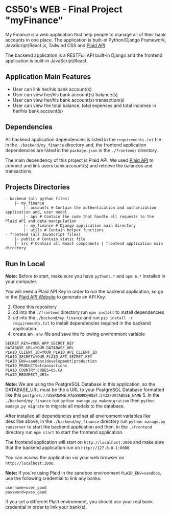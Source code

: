 # CS50's  WEB - Final Project "myFinance"

My Finance is a web application that help people to manage all of their bank accounts in one place. The application is built-in Python/Django Framework, JavaScript/React.js, Tailwind CSS and [Plaid API](https://plaid.com/).

The backend application is a RESTFull API built-in Django and the frontend application is built-in JavaScript/React.

## Application Main Features
- User can link her/his bank account(s)
- User can view her/his bank account(s) balance(s)
- User can view her/his bank account(s) transaction(s)
- User can view the total balance, total expenses and total incomes in her/his bank account(s)

## Dependencies
All backend application dependencies is listed in the `requirements.txt` file in the `./backend/my_finance` directory and, the frontend application dependencies are listed in the `package.json` in the `./frontend/` directory.

The main dependency of this project is Plaid API. We used [Plaid API](https://plaid.com/) to connect and link users bank account(s) and retrieve the balances and transactions.

## Projects Directories

```
- backend (all python files)
    |- my_finance
        |- accounts # Contain the authentication and authorization application and, user model
        |- api # Contain the code that handle all requests to the Plaid API and data manipulation
        |- my_finance # Django application main directory
        |- utils # Contain helper functions
- frontend (all JavaScript files)
    |- public # Contain static file
    |- src # Contain all React components | frontend application main directory
```

## Run In Local
**Note:** Before to start, make sure you have `python3.*` and `npm 6.*` installed in your computer.

You will need a Plaid API Key in order to run the backend application, so go to the [Plaid API Website](https://dashboard.plaid.com/signup?email=&referrer_url=) to generate an API Key.

1. Clone this repository
2. cd into the `./frontend` directory run `npm install` to install dependencies
3. cd into the `./backend/my_finance` and run `pip install -r requirements.txt` to install dependencies required in the backend application.
4. create an `.env` file and save the following environment variable
```
SECRET_KEY=YOUR_APP_SECRET_KEY
DATABASE_URL=YOUR_DATABASE_URL
PLAID_CLIENT_ID=YOUR_PLAID_API_CLIENT_ID
PLAID_SECRET=YOUR_PLAID_API_SECRET_KEY
PLAID_ENV=sandbox|development|production
PLAID_PRODUCTS=transactions
PLAID_COUNTRY_CODES=US,CA
PLAID_REDIRECT_URI=
```
**Note:** We are using the PostgreSQL Database in this application, so the DATABASE_URL must be the a URL to your PostgreSQL Database formatted like this `postgres://USERNAME:PASSWORD@HOST:5432/DATABASE_NAME`
5. In the `./backend/my_finance` run `python manage.py makemigration` then  `python manage.py migrate` to migrate all models to the database.

After installed all dependencies and set all environment variables like describe above, in the `./backend/my_finance` directory run `python manage.py runserver` to start the backend application and then, in the `./frontend` directory run `npm start` to start the frontend application.

The frontend application will start on `http://localhost:3000` and make sure that the backend application run on `http://127.0.0.1:8080`.

You can access the application via your web browser on `http://localhost:3000`.

**Note:** If you're using Plaid in the sandbox environment `PLAID_ENV=sandbox`, use the following credential to link any banks:
```
username=user_good
password=pass_good
```
If you set a different Plaid environment, you should use your real bank credential in order to link your bank(s).


